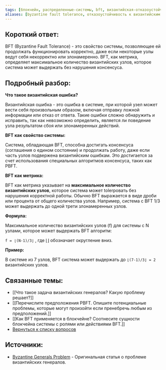 ```yaml
---
tags: [блокчейн, распределенные-системы, bft, византийская-отказоустойчивость, консенсус, отказоустойчивость]
aliases: [byzantine fault tolerance, отказоустойчивость к византийским ошибкам]
---
```


## Короткий ответ:

BFT (Byzantine Fault Tolerance) - это свойство системы, позволяющее ей продолжать функционировать корректно, даже если некоторые узлы ведут себя некорректно или злонамеренно.  BFT, как метрика, определяет максимальное количество византийских узлов, которое система может выдержать без нарушения консенсуса.

## Подробный разбор:

**Что такое византийская ошибка?**

Византийская ошибка - это ошибка в системе, при которой узел может вести себя произвольным образом, включая отправку ложной информации или отказ от ответа.  Такие ошибки сложно обнаружить и исправить, так как  невозможно определить, является ли поведение узла результатом сбоя или злонамеренных действий.

**BFT как свойство системы:**

Система, обладающая BFT,  способна достигать консенсуса (соглашения о едином состоянии)  и продолжать работу, даже если часть узлов подвержена византийским ошибкам.  Это достигается за счет использования специальных алгоритмов консенсуса, таких как PBFT.

**BFT как метрика:**

BFT как метрика  указывает на **максимальное количество византийских узлов**, которое система может tolerровать без нарушения  корректной работы.  Обычно  BFT выражается в виде дроби или процента от общего количества узлов.   Например,  система с BFT 1/3 может выдержать до одной трети злонамеренных узлов.

**Формула:**

Максимальное количество византийских узлов (f)  для системы с N узлами,  которое может выдержать BFT алгоритм:

`f = ⌊(N-1)/3⌋`  , где ⌊⌋ обозначает округление вниз.


**Пример:**

В системе из 7 узлов,  BFT система может выдержать до `⌊(7-1)/3⌋ = 2` византийских узлов.  


## Связанные темы:

* [[Что такое задача византийских генералов? Какую проблему решает?]]
* [[Перечислите предположения PBFT. Опишите потенциальные проблемы, которые могут произойти если пренебречь любым из предположений.]]
* [[Как BFT применяется в блокчейне? Соотнесите сущности блокчейна системы с ролями или действиями BFT.]]
* [Вернуться к списку вопросов](3.%20Список%20вопросов)


## Источники:

* [Byzantine Generals Problem](https://lamport.azurewebsites.net/pubs/byz.pdf) -  Оригинальная статья о проблеме византийских генералов.